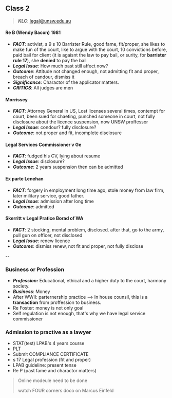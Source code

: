 ## Class 2

> ***KLC***: legal@unsw.edu.au 

#### Re B (Wendy Bacon) 1981
* ***FACT***: activist, s 9 s 10 Barrister Rule, good fame, fit/proper, she likes to make fun of the court, like to argue with the court, 10 convictions before, paid bail for client (it is agaisnt the law to pay bail, or surity, for **barrister rule 17**), she **denied** to pay the bail
* ***Legal Issue***: How much past still affect now?
* ***Outcome***: Attitude not changed enough, not admitting fit and proper, breach of candour, dismiss it
* ***Significance***: Charactor of the applicator matters.
* ***CRITICS***: All judges are men

#### Morrissey

* ***FACT***: Attorney General in US, Lost licenses several times, contempt for court, been sued for chaeting, punched someone in court, not fully disclosure about the licence suspension, now UNSW proffessor
* ***Legal Issue***: condour? fully disclosure? 
* ***Outcome***: not proper and fit, incomplete disclosure



#### Legal Services Commissioner v Ge

* ***FACT***: fudged his CV, lying about resume
* ***Legal Issue***: disclosure? 
* ***Outcome***: 2 years suspension then can be admitted


#### Ex parte Lenehan

* ***FACT***: forgery in employment long time ago, stole money from law firm, later military service, good father.
* ***Legal Issue***: admission after long time
*  ***Outcome***: admitted



#### Skerritt v Legal Pratice Borad of WA

* ***FACT***: 2 stocking, mental problem, disclosed. after that, go to the army, pull gun on officer, not disclosed
* ***Legal Issue***: renew licence
*  ***Outcome***: dismiss renew, not fit and proper, not fully disclose

--
### Business or Profession
* ***Profession:*** Educational, ethical and a higher duty to the court, harmony society.
* ***Business***: Money
* After WWII: parternership practice --> In house counsil, this is a **transaction** from proffession to business.
* Re Foster: money is not only goal
* Self regulation is not enough, that's why we have legal service commissioner

### Admission to practive as a lawyer
* STAT(test)  LPAB's 4 years course
* PLT 
* Submit COMPLIANCE CERTIFICATE
 * s 17 Legal profession (fit and proper)
 * LPAB guideline: present tense
 * Re P (past fame and charactor matters)
 
> Online modeule need to be done
> 
> watch FOUR corners doco on Marcus Einfeld

